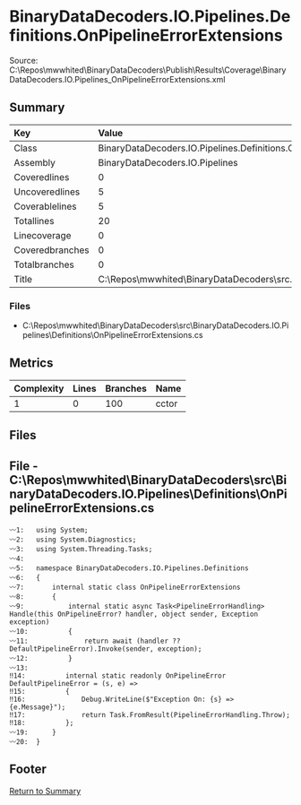 ﻿
# BinaryDataDecoders.IO.Pipelines.Definitions.OnPipelineErrorExtensions
Source: C:\Repos\mwwhited\BinaryDataDecoders\Publish\Results\Coverage\BinaryDataDecoders.IO.Pipelines_OnPipelineErrorExtensions.xml

## Summary

| Key                  | Value                                                            |
| :------------------- | :--------------------------------------------------------------- |
| Class                | BinaryDataDecoders.IO.Pipelines.Definitions.OnPipelineErrorE | 
| Assembly             | BinaryDataDecoders.IO.Pipelines                              | 
| Coveredlines         | 0                                                            | 
| Uncoveredlines       | 5                                                            | 
| Coverablelines       | 5                                                            | 
| Totallines           | 20                                                           | 
| Linecoverage         | 0                                                            | 
| Coveredbranches      | 0                                                            | 
| Totalbranches        | 0                                                            | 
| Title                | C:\Repos\mwwhited\BinaryDataDecoders\src\..\src\BinaryDataDe | 

### Files
 * C:\Repos\mwwhited\BinaryDataDecoders\src\BinaryDataDecoders.IO.Pipelines\Definitions\OnPipelineErrorExtensions.cs

## Metrics

| Complexity | Lines | Branches | Name                                          |
| :--------- | :---- | :------- | :-------------------------------------------- |
| 1          | 0     | 100      | cctor | 
## Files

## File - C:\Repos\mwwhited\BinaryDataDecoders\src\BinaryDataDecoders.IO.Pipelines\Definitions\OnPipelineErrorExtensions.cs

```CSharp
〰1:   using System;
〰2:   using System.Diagnostics;
〰3:   using System.Threading.Tasks;
〰4:   
〰5:   namespace BinaryDataDecoders.IO.Pipelines.Definitions
〰6:   {
〰7:       internal static class OnPipelineErrorExtensions
〰8:       {
〰9:           internal static async Task<PipelineErrorHandling> Handle(this OnPipelineError? handler, object sender, Exception exception)
〰10:          {
〰11:              return await (handler ?? DefaultPipelineError).Invoke(sender, exception);
〰12:          }
〰13:  
‼14:          internal static readonly OnPipelineError DefaultPipelineError = (s, e) =>
‼15:          {
‼16:              Debug.WriteLine($"Exception On: {s} => {e.Message}");
‼17:              return Task.FromResult(PipelineErrorHandling.Throw);
‼18:          };
〰19:      }
〰20:  }

```
## Footer 
[Return to Summary](Summary.md)

